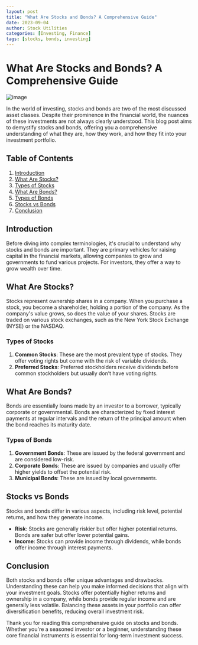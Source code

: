 ```yaml
---
layout: post
title: "What Are Stocks and Bonds? A Comprehensive Guide"
date: 2023-09-04
author: Stock Utilities
categories: [Investing, Finance]
tags: [stocks, bonds, investing]
---
```


# What Are Stocks and Bonds? A Comprehensive Guide

![image](https://github.com/reyou/stock-utilities-blog/assets/6571483/2ce7e859-404a-493e-8f30-e2b84180448c)

In the world of investing, stocks and bonds are two of the most discussed asset classes. Despite their prominence in the financial world, the nuances of these investments are not always clearly understood. This blog post aims to demystify stocks and bonds, offering you a comprehensive understanding of what they are, how they work, and how they fit into your investment portfolio.

## Table of Contents
1. [Introduction](#introduction)
2. [What Are Stocks?](#what-are-stocks)
3. [Types of Stocks](#types-of-stocks)
4. [What Are Bonds?](#what-are-bonds)
5. [Types of Bonds](#types-of-bonds)
6. [Stocks vs Bonds](#stocks-vs-bonds)
7. [Conclusion](#conclusion)

## Introduction

Before diving into complex terminologies, it's crucial to understand why stocks and bonds are important. They are primary vehicles for raising capital in the financial markets, allowing companies to grow and governments to fund various projects. For investors, they offer a way to grow wealth over time. 

## What Are Stocks?

Stocks represent ownership shares in a company. When you purchase a stock, you become a shareholder, holding a portion of the company. As the company's value grows, so does the value of your shares. Stocks are traded on various stock exchanges, such as the New York Stock Exchange (NYSE) or the NASDAQ.

### Types of Stocks

1. **Common Stocks**: These are the most prevalent type of stocks. They offer voting rights but come with the risk of variable dividends.
2. **Preferred Stocks**: Preferred stockholders receive dividends before common stockholders but usually don’t have voting rights.

## What Are Bonds?

Bonds are essentially loans made by an investor to a borrower, typically corporate or governmental. Bonds are characterized by fixed interest payments at regular intervals and the return of the principal amount when the bond reaches its maturity date.

### Types of Bonds

1. **Government Bonds**: These are issued by the federal government and are considered low-risk.
2. **Corporate Bonds**: These are issued by companies and usually offer higher yields to offset the potential risk.
3. **Municipal Bonds**: These are issued by local governments.

## Stocks vs Bonds

Stocks and bonds differ in various aspects, including risk level, potential returns, and how they generate income.

- **Risk**: Stocks are generally riskier but offer higher potential returns. Bonds are safer but offer lower potential gains.
- **Income**: Stocks can provide income through dividends, while bonds offer income through interest payments.

## Conclusion

Both stocks and bonds offer unique advantages and drawbacks. Understanding these can help you make informed decisions that align with your investment goals. Stocks offer potentially higher returns and ownership in a company, while bonds provide regular income and are generally less volatile. Balancing these assets in your portfolio can offer diversification benefits, reducing overall investment risk.

Thank you for reading this comprehensive guide on stocks and bonds. Whether you're a seasoned investor or a beginner, understanding these core financial instruments is essential for long-term investment success.

